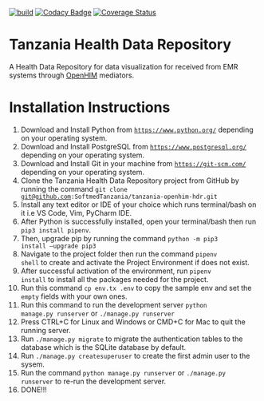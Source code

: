 [![build](https://github.com/SoftmedTanzania/tanzania-openhim-hdr/workflows/build/badge.svg)](https://github.com/SoftmedTanzania/tanzania-openhim-hdr/actions?query=workflow%3Abuild)
[![Codacy Badge](https://app.codacy.com/project/badge/Grade/e7ad2143ece9446192877e233a7b2ffd)](https://www.codacy.com/gh/SoftmedTanzania/tanzania-openhim-hdr/dashboard?utm_source=github.com&amp;utm_medium=referral&amp;utm_content=SoftmedTanzania/tanzania-openhim-hdr&amp;utm_campaign=Badge_Grade)
[![Coverage Status](https://coveralls.io/repos/github/SoftmedTanzania/tanzania-openhim-hdr/badge.svg?branch=development)](https://coveralls.io/github/SoftmedTanzania/tanzania-openhim-hdr?branch=development)
# Tanzania Health Data Repository
A Health Data Repository for data visualization for received from EMR systems through [OpenHIM](http://openhim.org/) mediators.



# Installation Instructions
1. Download and Install Python from <code>https://www.python.org/</code> depending on your operating system.
2. Download and Install PostgreSQL from <code>https://www.postgresql.org/</code> depending on your operating system.
3. Download and Install Git in your machine from <code>https://git-scm.com/</code> depending on your operating system.
4. Clone the Tanzania Health Data Repository project from GitHub by running the command <code>git clone git@github.com:SoftmedTanzania/tanzania-openhim-hdr.git </code>
5. Install any text editor or IDE of your choice which runs terminal/bash on it i.e VS Code, Vim, PyCharm IDE.
6. After Python is successfully installed, open your terminal/bash then run <code>pip3 install pipenv</code>.
7. Then, upgrade pip by running the command <code>python -m pip3 install –upgrade pip3</code>
8. Navigate to the project folder then run the command <code>pipenv shell</code> to create and activate the Project Environment if does not exist.
9. After successful activation of the environment, run <code>pipenv install</code> to install all the packages needed for the project.
10. Run this command <code>cp env.tx .env</code> to copy the sample env and set the ```empty``` fields with your own ones.
11. Run this command to run the development server <code>python manage.py runserver</code> or <code>./manage.py runserver</code>
12. Press CTRL+C for Linux and Windows or CMD+C for Mac to quit the running server.
13. Run <code>./manage.py migrate</code> to migrate the authentication tables to the database which is the SQLite database by default.
14. Run <code>./manage.py createsuperuser</code> to create the first admin user to the sysem.
15. Run the command <code>python manage.py runserver</code> or <code>./manage.py runserver</code> to re-run the development server.
16. DONE!!!

